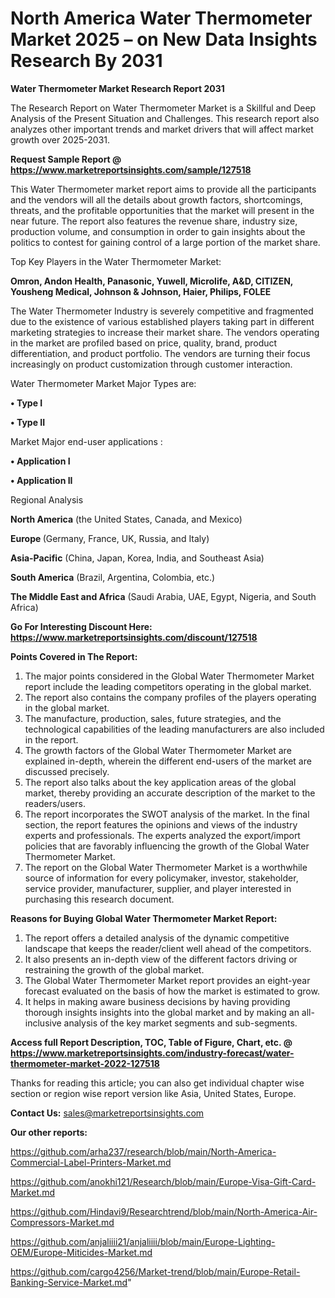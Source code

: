 # North America Water Thermometer Market 2025 – on New Data Insights Research By 2031

<strong>Water Thermometer Market Research Report 2031</strong>

The Research Report on Water Thermometer Market is a Skillful and Deep Analysis of the Present Situation and Challenges. This research report also analyzes other important trends and market drivers that will affect market growth over 2025-2031.

<strong>Request Sample Report @ <a href=https://www.marketreportsinsights.com/sample/127518>https://www.marketreportsinsights.com/sample/127518</a></strong>

This Water Thermometer market report aims to provide all the participants and the vendors will all the details about growth factors, shortcomings, threats, and the profitable opportunities that the market will present in the near future. The report also features the revenue share, industry size, production volume, and consumption in order to gain insights about the politics to contest for gaining control of a large portion of the market share.

Top Key Players in the Water Thermometer Market:

<strong>Omron, Andon Health, Panasonic, Yuwell, Microlife, A&D, CITIZEN, Yousheng Medical, Johnson & Johnson, Haier, Philips, FOLEE</strong>

The Water Thermometer Industry is severely competitive and fragmented due to the existence of various established players taking part in different marketing strategies to increase their market share. The vendors operating in the market are profiled based on price, quality, brand, product differentiation, and product portfolio. The vendors are turning their focus increasingly on product customization through customer interaction.

Water Thermometer Market Major Types are:

<strong>• Type I

• Type II</strong>

Market Major end-user applications :

<strong>• Application I

• Application II</strong>

Regional Analysis

</u><strong><b>North America</b></strong> (the United States, Canada, and Mexico)

<strong><b>Europe </b></strong>(Germany, France, UK, Russia, and Italy)

<strong><b>Asia-Pacific</b></strong> (China, Japan, Korea, India, and Southeast Asia)

<strong><b>South America</b></strong> (Brazil, Argentina, Colombia, etc.)

<strong><b>The Middle East and Africa</b></strong> (Saudi Arabia, UAE, Egypt, Nigeria, and South Africa)

<strong>Go For Interesting Discount Here: <a href=https://www.marketreportsinsights.com/discount/127518>https://www.marketreportsinsights.com/discount/127518</a></strong>

<strong>Points Covered in The Report:</strong>
<ol>
  <li>The major points considered in the Global Water Thermometer Market report include the leading competitors operating in the global market.</li>
  <li>The report also contains the company profiles of the players operating in the global market.</li>
  <li>The manufacture, production, sales, future strategies, and the technological capabilities of the leading manufacturers are also included in the report.</li>
  <li>The growth factors of the Global Water Thermometer Market are explained in-depth, wherein the different end-users of the market are discussed precisely.</li>
  <li>The report also talks about the key application areas of the global market, thereby providing an accurate description of the market to the readers/users.</li>
  <li>The report incorporates the SWOT analysis of the market. In the final section, the report features the opinions and views of the industry experts and professionals. The experts analyzed the export/import policies that are favorably influencing the growth of the Global Water Thermometer Market.</li>
  <li>The report on the Global Water Thermometer Market is a worthwhile source of information for every policymaker, investor, stakeholder, service provider, manufacturer, supplier, and player interested in purchasing this research document.</li>
</ol>
<strong>Reasons for Buying Global Water Thermometer Market Report:</strong>

<ol>
  <li>The report offers a detailed analysis of the dynamic competitive landscape that keeps the reader/client well ahead of the competitors.</li>
  <li>It also presents an in-depth view of the different factors driving or restraining the growth of the global market.</li>
  <li>The Global Water Thermometer Market report provides an eight-year forecast evaluated on the basis of how the market is estimated to grow.</li>
  <li>It helps in making aware business decisions by having providing thorough insights insights into the global market and by making an all-inclusive analysis of the key market segments and sub-segments.</li>
</ol>
<strong>Access full Report Description, TOC, Table of Figure, Chart, etc. @ <a href=https://www.marketreportsinsights.com/industry-forecast/water-thermometer-market-2022-127518>https://www.marketreportsinsights.com/industry-forecast/water-thermometer-market-2022-127518</a></strong>


Thanks for reading this article; you can also get individual chapter wise section or region wise report version like Asia, United States, Europe.

<strong>Contact Us:</strong>
sales@marketreportsinsights.com

<strong>Our other reports:</strong>

<a href=https://github.com/arha237/research/blob/main/North-America-Commercial-Label-Printers-Market.md>https://github.com/arha237/research/blob/main/North-America-Commercial-Label-Printers-Market.md</a>

<a href=https://github.com/anokhi121/Research/blob/main/Europe-Visa-Gift-Card-Market.md>https://github.com/anokhi121/Research/blob/main/Europe-Visa-Gift-Card-Market.md</a>

<a href=https://github.com/Hindavi9/Researchtrend/blob/main/North-America-Air-Compressors-Market.md>https://github.com/Hindavi9/Researchtrend/blob/main/North-America-Air-Compressors-Market.md</a>

<a href=https://github.com/anjaliiii21/anjaliiii/blob/main/Europe-Lighting-OEM/Europe-Miticides-Market.md>https://github.com/anjaliiii21/anjaliiii/blob/main/Europe-Lighting-OEM/Europe-Miticides-Market.md</a>

<a href=https://github.com/cargo4256/Market-trend/blob/main/Europe-Retail-Banking-Service-Market.md>https://github.com/cargo4256/Market-trend/blob/main/Europe-Retail-Banking-Service-Market.md</a>"
